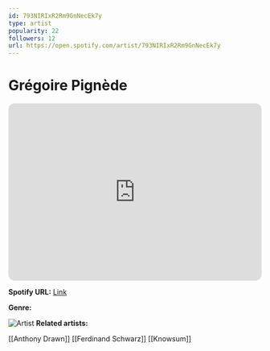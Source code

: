 ```yaml
---
id: 793NIRIxR2Rm9GnNecEk7y
type: artist
popularity: 22
followers: 12
url: https://open.spotify.com/artist/793NIRIxR2Rm9GnNecEk7y
---
```

# Grégoire Pignède

<iframe style="border-radius:12px" src="https://open.spotify.com/embed/artist/793NIRIxR2Rm9GnNecEk7y" width="100%" height="352" frameBorder="0" allowfullscreen="" allow="autoplay; clipboard-write; encrypted-media; fullscreen; picture-in-picture" loading="lazy"></iframe>

**Spotify URL:** [Link](https://open.spotify.com/artist/793NIRIxR2Rm9GnNecEk7y)

**Genre:** 

![Artist]()
**Related artists:**

[[Anthony Drawn]]
[[Ferdinand Schwarz]]
[[Knowsum]]
